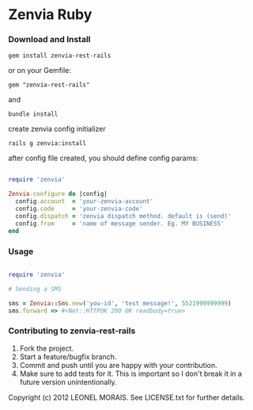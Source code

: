 # Zenvia Ruby

### Download and Install
```
gem install zenvia-rest-rails
```

or on your Gemfile:
```
gem "zenvia-rest-rails"
```

and
```
bundle install
```

create zenvia config initializer
```
rails g zenvia:install
```

after config file created, you should define config params:

```ruby

require 'zenvia'

Zenvia.configure do |config|
  config.account  = 'your-zenvia-account'
  config.code     = 'your-zenvia-code'
  config.dispatch = 'zenvia dispatch method. default is (send)'
  config.from     = 'name of message sender. Eg. MY BUSINESS'
end

```

### Usage

```ruby

require 'zenvia'

# Sending a SMS

sms = Zenvia::Sms.new('you-id', 'test message!', 5521999999999)
sms.forward => #<Net::HTTPOK 200 OK readbody=true>

```


### Contributing to zenvia-rest-rails

1. Fork the project.
2. Start a feature/bugfix branch.
3. Commit and push until you are happy with your contribution.
4. Make sure to add tests for it. This is important so I don't break it in a future version unintentionally.


Copyright (c) 2012 LEONEL MORAIS. See LICENSE.txt for
further details.
